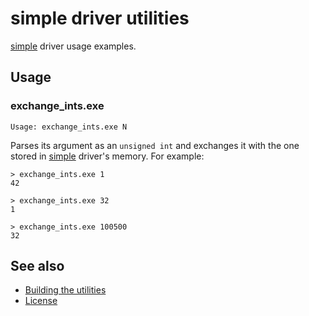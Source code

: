 simple driver utilities
=======================

[simple] driver usage examples.

[simple]: ../../src/simple

Usage
-----

### exchange_ints.exe

```
Usage: exchange_ints.exe N
```

Parses its argument as an `unsigned int` and exchanges it with the one stored
in [simple] driver's memory.
For example:

```
> exchange_ints.exe 1
42
```

```
> exchange_ints.exe 32
1
```

```
> exchange_ints.exe 100500
32
```

See also
--------

* [Building the utilities]
* [License]

[Building the utilities]: ../README.md#building-the-utilities
[License]: ../../README.md#license
